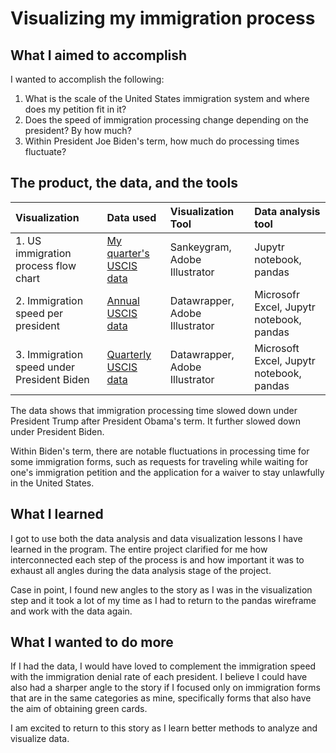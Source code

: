 # Visualizing my immigration process

## What I aimed to accomplish
I wanted to accomplish the following:

1.  What is the scale of the United States immigration system and where does my petition fit in it?
2.  Does the speed of immigration processing change depending on the president? By how much?
3.  Within President Joe Biden's term, how much do processing times fluctuate?

## The product, the data, and the tools
| Visualization | Data used | Visualization Tool | Data analysis tool
| :---         | :---           | :---          | :---       |
| 1. US immigration process flow chart   | [My quarter's USCIS data](https://www.uscis.gov/sites/default/files/document/reports/quarterly_all_forms_fy2024_q2.xlsx)     | Sankeygram, Adobe Illustrator| Jupytr notebook, pandas |
| 2. Immigration speed per president     | [Annual USCIS data](https://egov.uscis.gov/processing-times/historic-pt)|Datawrapper, Adobe Illustrator| Microsofr Excel, Jupytr notebook, pandas |
| 3. Immigration speed under President Biden     | [Quarterly USCIS data](https://www.uscis.gov/tools/reports-and-studies/immigration-and-citizenship-data)|Datawrapper, Adobe Illustrator|Microsoft Excel, Jupytr notebook, pandas|

The data shows that immigration processing time slowed down under President Trump after President Obama's term. It further slowed down under President Biden. 

Within Biden's term, there are notable fluctuations in processing time for some immigration forms, such as requests for traveling while waiting for one's immigration petition and the application for a waiver to stay unlawfully in the United States.

## What I learned
I got to use both the data analysis and data visualization lessons I have learned in the program. The entire project clarified for me how interconnected each step of the process is and how important it was to exhaust all angles during the data analysis stage of the project. 

Case in point, I found new angles to the story as I was in the visualization step and it took a lot of my time as I had to return to the pandas wireframe and work with the data again.

## What I wanted to do more
If I had the data, I would have loved to complement the immigration speed with the immigration denial rate of each president.
I believe I could have also had a sharper angle to the story if I focused only on immigration forms that are in the same categories as mine, specifically forms that also have the aim of obtaining green cards. 

I am excited to return to this story as I learn better methods to analyze and visualize data.
